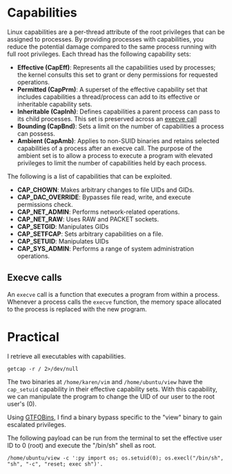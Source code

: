 # Capabilities

Linux capabilities are a per-thread attribute of the root privileges that can be assigned to processes. By providing processes with capabilities, you reduce the potential damage compared to the same process running with full root privileges. Each thread has the following capability sets:

- **Effective (CapEff)**:   Represents all the capabilities used by processes; the kernel consults this set to grant or deny permissions for requested operations.
- **Permitted (CapPrm)**:   A superset of the effective capability set that includes capabilities a thread/process can add to its effective or inheritable capability sets. 
- **Inheritable (CapInh)**: Defines capabilities a parent process can pass to its child processes. This set is preserved across an [execve call](https://github.com/KayEm06/Linux-privilege-escalation/blob/main/Capabilities.md#execve-calls)
- **Bounding (CapBnd)**:    Sets a limit on the number of capabilities a process can possess.
- **Ambient (CapAmb)**:     Applies to non-SUID binaries and retains selected capabilities of a process after an execve call. The purpose of the ambient set is to allow a process to execute a program with elevated privileges to limit the number of capabilities held by each process.

The following is a list of capabilities that can be exploited.

- **CAP_CHOWN**: Makes arbitrary changes to file UIDs and GIDs.
- **CAP_DAC_OVERRIDE**: Bypasses file read, write, and execute permissions check.
- **CAP_NET_ADMIN**: Performs network-related operations.
- **CAP_NET_RAW**: Uses RAW and PACKET sockets.
- **CAP_SETGID**: Manipulates GIDs
- **CAP_SETFCAP**: Sets arbitrary capabilities on a file.
- **CAP_SETUID**: Manipulates UIDs
- **CAP_SYS_ADMIN**: Performs a range of system administration operations.

## Execve calls

An `execve` call is a function that executes a program from within a process. Whenever a process calls the `execve` function, the memory space allocated to the process is replaced with the new program.

# Practical

I retrieve all executables with capabilities.
```
getcap -r / 2>/dev/null
```
The two binaries at `/home/karen/vim` and `/home/ubuntu/view` have the `cap_setuid` capability in their effective capability sets. With this capability, we can manipulate the program to change the UID of our user to the root user's (0).

Using [GTFOBins](https://gtfobins.github.io/), I find a binary bypass specific to the "view" binary to gain escalated privileges.

The following payload can be run from the terminal to set the effective user ID to 0 (root) and execute the "/bin/sh" shell as root. 

```
/home/ubuntu/view -c ':py import os; os.setuid(0); os.execl("/bin/sh", "sh", "-c", "reset; exec sh")'.
```

